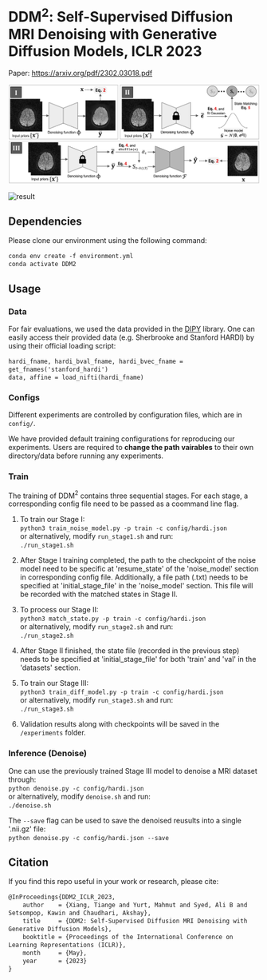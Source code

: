 # DDM<sup>2</sup>: Self-Supervised Diffusion MRI Denoising with Generative Diffusion Models, ICLR 2023

Paper: https://arxiv.org/pdf/2302.03018.pdf

![framework](./assets/framework.png)

![result](./assets/gslider_0.gif)

## Dependencies

Please clone our environment using the following command:

```
conda env create -f environment.yml  
conda activate DDM2
```

## Usage

### Data

For fair evaluations, we used the data provided in the [DIPY](https://dipy.org/) library. One can easily access their provided data (e.g. Sherbrooke and Stanford HARDI) by using their official loading script:  

```python3
hardi_fname, hardi_bval_fname, hardi_bvec_fname = get_fnames('stanford_hardi')
data, affine = load_nifti(hardi_fname)
```

### Configs

Different experiments are controlled by configuration files, which are in ```config/```. 

We have provided default training configurations for reproducing our experiments. Users are required to **change the path vairables** to their own directory/data before running any experiments.

### Train

The training of DDM$^2$ contains three sequential stages. For each stage, a corresponding config file need to be passed as a coommand line flag.

1. To train our Stage I:  
```python3 train_noise_model.py -p train -c config/hardi.json```  
or alternatively, modify ```run_stage1.sh``` and run:  
```./run_stage1.sh```  

2. After Stage I training completed, the path to the checkpoint of the noise model need to be specific at 'resume_state' of the 'noise_model' section in corresponding config file. Additionally, a file path (.txt) needs to be specified at 'initial_stage_file' in the 'noise_model' section. This file will be recorded with the matched states in Stage II.  

3. To process our Stage II:  
```python3 match_state.py -p train -c config/hardi.json```  
or alternatively, modify ```run_stage2.sh``` and run:  
```./run_stage2.sh```  

4. After Stage II finished, the state file (recorded in the previous step) needs to be specified at 'initial_stage_file' for both 'train' and 'val' in the 'datasets' section.  

5. To train our Stage III:  
```python3 train_diff_model.py -p train -c config/hardi.json```  
or alternatively, modify ```run_stage3.sh``` and run:  
```./run_stage3.sh```  

6. Validation results along with checkpoints will be saved in the ```/experiments``` folder.


### Inference (Denoise)

One can use the previously trained Stage III model to denoise a MRI dataset through:  
```python denoise.py -c config/hardi.json```  
or alternatively, modify ```denoise.sh``` and run:  
```./denoise.sh```   

The ```--save``` flag can be used to save the denoised reusults into a single '.nii.gz' file:  
```python denoise.py -c config/hardi.json --save```

## Citation  

If you find this repo useful in your work or research, please cite:  

```
@InProceedings{DDM2_ICLR_2023,
    author    = {Xiang, Tiange and Yurt, Mahmut and Syed, Ali B and Setsompop, Kawin and Chaudhari, Akshay},
    title     = {DDM2: Self-Supervised Diffusion MRI Denoising with Generative Diffusion Models},
    booktitle = {Proceedings of the International Conference on Learning Representations (ICLR)},
    month     = {May},
    year      = {2023}
}
```
